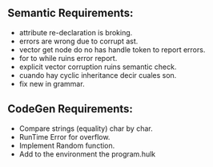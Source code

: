 ## Semantic Requirements:
- attribute re-declaration is broking.
- errors are wrong due to corrupt ast.
- vector get node do no has handle token to report errors.
- for to while ruins error report.
- explicit vector corruption ruins semantic check.
- cuando hay cyclic inheritance decir cuales son.
- fix new in grammar.
## CodeGen Requirements:
- Compare strings (equality) char by char.
- RunTime Error for overflow.
- Implement Random function.
- Add to the environment the program.hulk